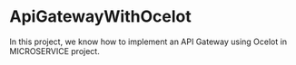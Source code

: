# ApiGatewayWithOcelot
In this project, we know how to implement an API Gateway using Ocelot in MICROSERVICE project.
